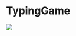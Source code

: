 # TypingGame

<p>
<img src="https://user-images.githubusercontent.com/73435545/109011889-c2f70b00-76f4-11eb-8b03-bf99fc3fcbe4.PNG">
</p>
